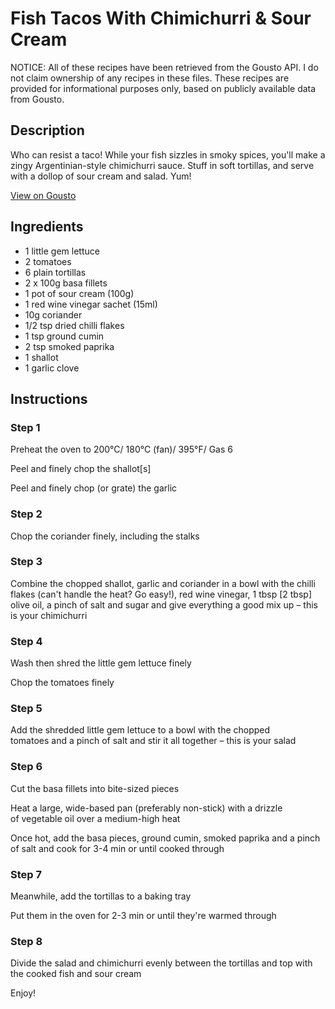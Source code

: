 # Fish Tacos With Chimichurri & Sour Cream

NOTICE: All of these recipes have been retrieved from the Gousto API. I do not claim ownership of any recipes in these files. These recipes are provided for informational purposes only, based on publicly available data from Gousto.

## Description

Who can resist a taco! While your fish sizzles in smoky spices, you'll make a zingy Argentinian-style chimichurri sauce. Stuff in soft tortillas, and serve with a dollop of sour cream and salad. Yum!

[View on Gousto](https://www.gousto.co.uk/recipes/cookbook/fish-tacos-with-chimichurri-sour-cream)

## Ingredients

- 1 little gem lettuce
- 2 tomatoes
- 6 plain tortillas
- 2 x 100g basa fillets
- 1 pot of sour cream (100g)
- 1 red wine vinegar sachet (15ml)
- 10g coriander
- 1/2 tsp dried chilli flakes
- 1 tsp ground cumin
- 2 tsp smoked paprika
- 1 shallot
- 1 garlic clove

## Instructions


### Step 1

Preheat the oven to 200°C/ 180°C (fan)/ 395°F/ Gas 6

Peel and finely chop the shallot<span class="text-danger">[s]</span>

Peel and finely chop (or grate) the garlic


### Step 2

Chop the coriander finely, including the stalks


### Step 3

Combine the chopped shallot, garlic and coriander in a bowl with the chilli flakes (can't handle the heat? Go easy!), red wine vinegar, 1 tbsp <span class="text-danger">[2 tbsp]</span> olive oil, a pinch of salt and sugar and give everything a good mix up – this is your chimichurri


### Step 4

Wash then shred the little gem lettuce finely

Chop the tomatoes finely


### Step 5

Add the shredded little gem lettuce to a bowl with the chopped tomatoes and a pinch of salt and stir it all together – this is your salad


### Step 6

Cut the basa fillets into bite-sized pieces

Heat a large, wide-based pan (preferably non-stick) with a drizzle of vegetable oil over a medium-high heat

Once hot, add the basa pieces, ground cumin, smoked paprika and a pinch of salt and cook for 3-4 min or until cooked through


### Step 7

Meanwhile, add the tortillas to a baking tray

Put them in the oven for 2-3 min or until they're warmed through

### Step 8

Divide the salad and chimichurri evenly between the tortillas and top with the cooked fish and sour cream

Enjoy!

